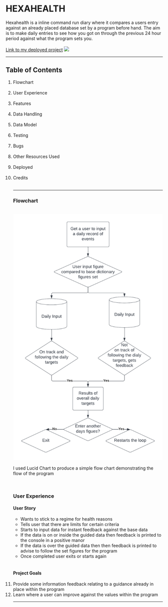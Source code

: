 # HEXAHEALTH
Hexahealth is a inline command run diary where it compares a users entry against an already placed database set by a program before hand. The aim is to make daily entries to see how you got on through the previous 24 hour period against what the program sets you.<br><br>
<a href="#">Link to my deployed project</a>
<img src="#">
<br>
<hr>
<h2>Table of Contents</h2>
  <ol>
  <li>Flowchart</li>
  <br>
  <li>User Experience</li>
  <br>
  <li>Features</li>
  <br>
   <li>Data Handling</li>
  <br>
  <li>Data Model</li>
  <br>
  <li>Testing</li>
  <br>
  <li>Bugs</li>
  <br>
   <li>Other Resources Used</li>
  <br>
  <li>Deployed</li>
  <br>
  <li>Credits</li>
  <br>
  <hr>
  <h3>Flowchart</h3>
  <br>
  <img src="images/flow-chart.png" alt="a picture of a flow chart">
  <p>I used Lucid Chart to produce a simple flow chart demonstrating the flow of the program</p>
  <br>
  
  <h3>User Experience</h3>
  <h4> User Story</h4>
    <ul>
      <li>Wants to stick to a regime for health reasons</li>
      <li>Tells user that there are limits for certain criteria</li>
      <li>Starts to input data for instant feedback against the base data</li>
      <li>If the data is on or inside the guided data then feedback is printed to the console in a positive manor</li>
      <li>If the data is over the guided data then then feedback is printed to advise to follow the set figures for the program</li>
      <li>Once completed user exits or starts again</li>
  </ul>
  <br>
  <h4>Project Goals</h4>
    <li>Provide some information feedback relating to a guidance already in place within the program</li>
    <li>Learn where a user can improve against the values within the program</li>
  
 <hr>
  
  <h3>
      
  
  
